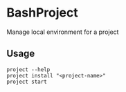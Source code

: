 # BashProject
Manage local environment for a project

## Usage
    project --help
    project install "<project-name>"
    project start

    
